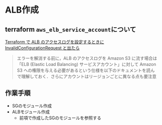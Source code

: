 # ALB作成

## terraform `aws_elb_service_account`について
[Terraform で ALB のアクセスログを設定するときに InvalidConfigurationRequest と出たら](https://kakakakakku.hatenablog.com/entry/2023/06/05/221205)

> エラーを解消する前に，ALB のアクセスログを Amazon S3 に流す場合は「ELB (Elastic Load Balancing) サービスアカウント」に対して Amazon S3 への権限を与える必要があるという仕様を以下のドキュメントを読んで理解しておく．さらにアカウントはリージョンごとに異なる点も要注意

 ## 作業手順

 - SGのモジュール作成
 - ALBモジュール作成
   - 前項で作成したSGのモジュールを参照する
